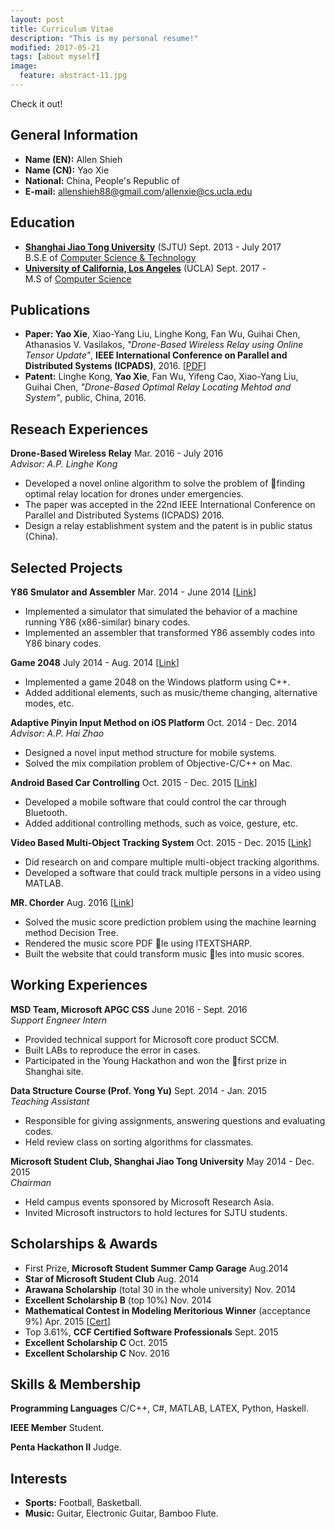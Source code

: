 ```yaml
---
layout: post
title: Curriculum Vitae
description: "This is my personal resume!"
modified: 2017-05-21
tags: [about myself]
image:
  feature: abstract-11.jpg
---
```


Check it out!

## General Information
* **Name (EN):** Allen Shieh
* **Name (CN):** Yao Xie
* **National:** China, People's Republic of
* **E-mail:** allenshieh88@gmail.com/allenxie@cs.ucla.edu


## Education
* [**Shanghai Jiao Tong University**](http://en.sjtu.edu.cn/) (SJTU) Sept. 2013 - July 2017 <br>
B.S.E of [Computer Science & Technology](http://www.cs.sjtu.edu.cn/en/)
* [**University of California, Los Angeles**](http://www.ucla.edu/) (UCLA) Sept. 2017 - <br>
M.S of [Computer Science](http://www.cs.ucla.edu/)

## Publications
* **Paper: Yao Xie**, Xiao-Yang Liu, Linghe Kong, Fan Wu, Guihai Chen, Athanasios V. Vasilakos, *"Drone-Based Wireless Relay using Online Tensor Update"*, **IEEE International Conference on Parallel and Distributed Systems (ICPADS)**, 2016. \[[PDF](/publications/icpads2016drone.pdf)\]
* **Patent:** Linghe Kong, **Yao Xie**, Fan Wu, Yifeng Cao, Xiao-Yang Liu, Guihai Chen, *"Drone-Based Optimal Relay Locating Mehtod and System"*, public, China, 2016.


## Reseach Experiences
**Drone-Based Wireless Relay** Mar. 2016 - July 2016 <br>
*Advisor: A.P. Linghe Kong* <br>
* Developed a novel online algorithm to solve the problem of finding optimal relay location for drones under emergencies. <br>
* The paper was accepted in the 22nd IEEE International Conference on Parallel and Distributed Systems (ICPADS) 2016. <br>
* Design a relay establishment system and the patent is in public status (China). <br>


## Selected Projects
**Y86 Smulator and Assembler** Mar. 2014 - June 2014 \[[Link](https://github.com/AllenShieh/ICSLabs)\] <br>
* Implemented a simulator that simulated the behavior of a machine running Y86 (x86-similar) binary codes. <br>
* Implemented an assembler that transformed Y86 assembly codes into Y86 binary codes. <br>

**Game 2048** July 2014 - Aug. 2014 \[[Link](https://github.com/AllenShieh/Game2048)\] <br>
* Implemented a game 2048 on the Windows platform using C++. <br>
* Added additional elements, such as music/theme changing, alternative modes, etc. <br>

**Adaptive Pinyin Input Method on iOS Platform** Oct. 2014 - Dec. 2014 <br>
*Advisor: A.P. Hai Zhao* <br>
* Designed a novel input method structure for mobile systems. <br>
* Solved the mix compilation problem of Objective-C/C++ on Mac. <br>

**Android Based Car Controlling** Oct. 2015 - Dec. 2015  \[[Link](http://eelab.sjtu.edu.cn/kc/2015-12/C17/)\] <br>
* Developed a mobile software that could control the car through Bluetooth. <br>
* Added additional controlling methods, such as voice, gesture, etc. <br>

**Video Based Multi-Object Tracking System** Oct. 2015 - Dec. 2015 \[[Link](https://github.com/AllenShieh/MultiTrackProject)\] <br>
* Did research on and compare multiple multi-object tracking algorithms. <br>
* Developed a software that could track multiple persons in a video using MATLAB. <br>

**MR. Chorder** Aug. 2016 \[[Link](https://github.com/aaronguo1996/MrChorder)\] <br>
* Solved the music score prediction problem using the machine learning method Decision Tree. <br>
* Rendered the music score PDF le using ITEXTSHARP. <br>
* Built the website that could transform music les into music scores. <br>


## Working Experiences
**MSD Team, Microsoft APGC CSS** June 2016 - Sept. 2016 <br>
*Support Engneer Intern* <br>
* Provided technical support for Microsoft core product SCCM. <br>
* Built LABs to reproduce the error in cases. <br>
* Participated in the Young Hackathon and won the first prize in Shanghai site. <br>

**Data Structure Course (Prof. Yong Yu)** Sept. 2014 - Jan. 2015 <br>
*Teaching Assistant* <br>
* Responsible for giving assignments, answering questions and evaluating codes. <br>
* Held review class on sorting algorithms for classmates. <br>

**Microsoft Student Club, Shanghai Jiao Tong University** May 2014 - Dec. 2015 <br>
*Chairman* <br>
* Held campus events sponsored by Microsoft Research Asia. <br>
* Invited Microsoft instructors to hold lectures for SJTU students. <br>


## Scholarships & Awards
* First Prize, **Microsoft Student Summer Camp Garage** Aug.2014
* **Star of Microsoft Student Club** Aug. 2014
* **Arawana Scholarship** (total 30 in the whole university) Nov. 2014
* **Excellent Scholarship B** (top 10%) Nov. 2014
* **Mathematical Contest in Modeling Meritorious Winner** (acceptance 9%) Apr. 2015 \[[Cert](/awards/33804.pdf)\]
* Top 3.61%, **CCF Certified Software Professionals** Sept. 2015
* **Excellent Scholarship C** Oct. 2015
* **Excellent Scholarship C** Nov. 2016


## Skills & Membership
**Programming Languages**  C/C++, C#, MATLAB, LATEX, Python, Haskell. <br>

**IEEE Member** Student. <br>

**Penta Hackathon II** Judge. <br>

## Interests
* **Sports:** Football, Basketball.
* **Music:** Guitar, Electronic Guitar, Bamboo Flute.
